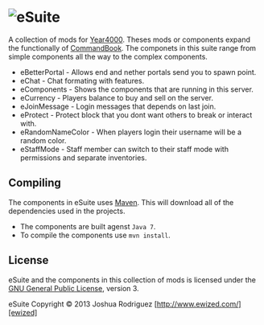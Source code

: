 ![eSuite][logo]
======
A collection of mods for [Year4000]. Theses mods or components expand the functionally of [CommandBook].
The componets in this suite range from simple components all the way to the complex components.

  * eBetterPortal - Allows end and nether portals send you to spawn point.
  * eChat - Chat formating with features.
  * eComponents - Shows the components that are running in this server.
  * eCurrency - Players balance to buy and sell on the server.
  * eJoinMessage - Login messages that depends on last join.
  * eProtect - Protect block that you dont want others to break or interact with.
  * eRandomNameColor - When players login their username will be a random color.
  * eStaffMode - Staff member can switch to their staff mode with permissions and separate inventories.

Compiling
------
The components in eSuite uses [Maven]. This will download all of the dependencies used in the projects.

  - The components are built agenst `Java 7`.
  - To compile the components use `mvn install`.

License
------
eSuite and the components in this collection of mods is licensed under the [GNU General Public License][license], version 3.

eSuite Copyright &copy; 2013 Joshua Rodriguez [http://www.ewized.com/][ewized]

[logo]: https://dl.dropboxusercontent.com/u/13001201/eSuite.png
[license]: https://github.com/ewized/eSuite/blob/master/LICENSE.md
[commandbook]: https://github.com/sk89q/commandbook
[year4000]: http://www.year4000.net/
[ewized]: http://www.ewized.com/
[maven]: http://maven.apache.org
